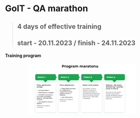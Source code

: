 # GoIT - QA marathon
> ## 4 days of effective training 
> ## start - 20.11.2023 / finish - 24.11.2023
#### Training program

<p align="center"><img src="https://github.com/lilapila/lilapila/blob/49fe12aaa87ccb8cc7a1a4d96ec5321dbaea9dba/program.png" alt="Image by GoIT" width="70%" height="70%"></p>
 


